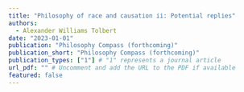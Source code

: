 ```yaml
---
title: "Philosophy of race and causation ii: Potential replies"
authors:
  - Alexander Williams Tolbert
date: "2023-01-01"
publication: "Philosophy Compass (forthcoming)"
publication_short: "Philosophy Compass (forthcoming)"
publication_types: ["1"] # "1" represents a journal article
url_pdf: "" # Uncomment and add the URL to the PDF if available
featured: false
---
```

